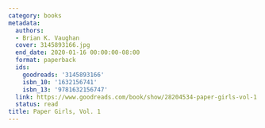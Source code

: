 ```yaml
---
category: books
metadata:
  authors:
  - Brian K. Vaughan
  cover: 3145893166.jpg
  end_date: 2020-01-16 00:00:00-08:00
  format: paperback
  ids:
    goodreads: '3145893166'
    isbn_10: '1632156741'
    isbn_13: '9781632156747'
  link: https://www.goodreads.com/book/show/28204534-paper-girls-vol-1
  status: read
title: Paper Girls, Vol. 1
---
```

